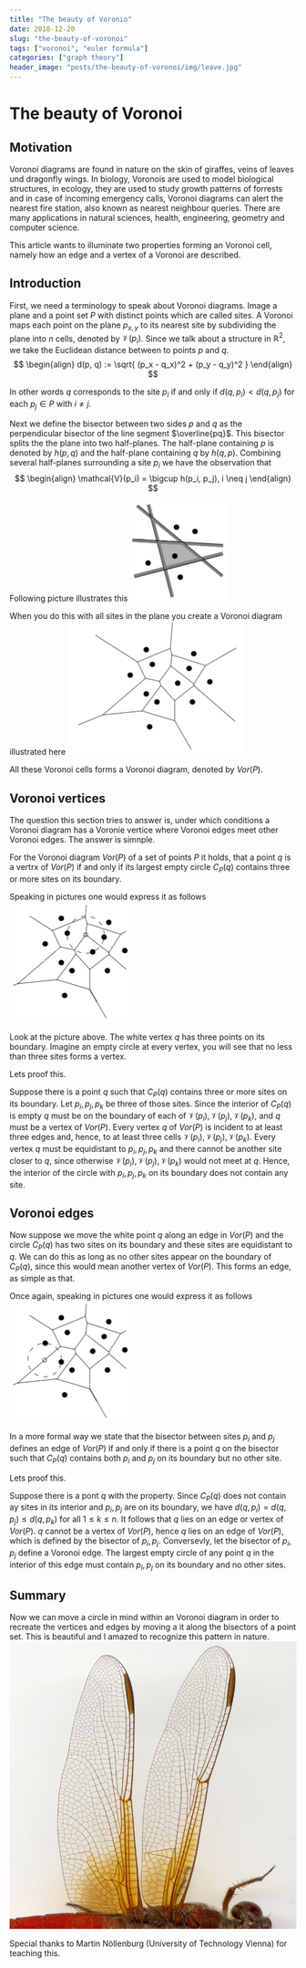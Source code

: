 ```yaml
---
title: "The beauty of Voronio"
date: 2018-12-20
slug: "the-beauty-of-voronoi"
tags: ["voronoi", "euler formula"]
categories: ["graph theory"]
header_image: "posts/the-beauty-of-voronoi/img/leave.jpg"
---
```


The beauty of Voronoi
=====================

## Motivation

Voronoi diagrams are found in nature on the skin of giraffes, veins of leaves und dragonfly wings.
In biology, Voronois are used to model biological structures, in ecology, they are used to study growth patterns of forrests and in case of incoming emergency calls, Voronoi diagrams can alert the nearest fire station, also known as nearest neighbour queries.
There are many applications in natural sciences, health, engineering, geometry and computer science.

This article wants to illuminate two properties forming an Voronoi cell, namely how an edge and a vertex of a Voronoi are described.

## Introduction

First, we need a terminology to speak about Voronoi diagrams.
Image a plane and a point set $P$ with distinct points which are called sites.
A Voronoi maps each point on the plane $p_{x,y}$ to its nearest site by subdividing the plane into $n$ cells, denoted by $\mathcal{V}(p_i)$.
Since we talk about a structure in $\mathbb{R}^2$, we take the Euclidean distance between to points $p$ and $q$.
$$
\begin{align}
    d(p, q) := \sqrt{ (p_x - q_x)^2 + (p_y - q_y)^2 }
\end{align}
$$

In other words $q$ corresponds to the site $p_i$ if and only if $d(q, p_i) < d(q, p_j)$ for each $p_j \in P$ with $i \neq j$.

Next we define the bisector between two sides $p$ and $q$ as the perpendicular bisector of the line segment $\overline{pq}$.
This bisector splits the the plane into two half-planes.
The half-plane containing $p$ is denoted by $h(p,q)$ and the half-plane containing $q$ by $h(q,p)$.
Combining several half-planes surrounding a site $p_i$ we have the observation that 
$$
\begin{align}
    \mathcal{V}(p_i) = \bigcup h(p_i, p_j), i \neq j 
\end{align}
$$

Following picture illustrates this 
![](img/site-half-planes.png)

When you do this with all sites in the plane you create a Voronoi diagram illustrated here
![](img/voronoi-simple.png)

All these Voronoi cells forms a Voronoi diagram, denoted by $Vor(P)$.

## Voronoi vertices

The question this section tries to answer is, under which conditions a Voronoi diagram has a Voronie vertice where Voronoi edges meet other Voronoi edges. The answer is simnple. 

For the Voronoi diagram $Vor(P)$ of a set of points $P$ it holds, that a point $q$ is a vertrx of $Vor(P)$ if and only if its largest empty circle $C_P(q)$ contains three or more sites on its boundary.

Speaking in pictures one would express it as follows
![](img/voronoi-vertice.png)

Look at the picture above.
The white vertex $q$ has three points on its boundary.
Imagine an empty circle at every vertex, you will see that no less than three sites forms a vertex.

Lets proof this. 

Suppose there is a point $q$ such that $C_P(q)$ contains three or more sites on its boundary.
Let $p_i, p_j, p_k$ be three of those sites.
Since the interior of $C_P(q)$ is empty $q$ must be on the boundary of each of $\mathcal{V}(p_i), \mathcal{V}(p_j), \mathcal{V}(p_k)$, and $q$ must be a vertex of $Vor(P)$.
Every vertex $q$ of $Vor(P)$ is incident to at least three edges and, hence, to at least three cells $\mathcal{V}(p_i), \mathcal{V}(p_j), \mathcal{V}(p_k)$.
Every vertex $q$ must be equidistant to $p_i, p_j, p_k$ and there cannot be another site closer to $q$, since otherwise $\mathcal{V}(p_i), \mathcal{V}(p_j), \mathcal{V}(p_k)$ would not meet at $q$.
Hence, the interior of the circle with $p_i, p_j, p_k$ on its boundary does not contain any site.

## Voronoi edges

Now suppose we move the white point $q$ along an edge in $Vor(P)$ and the circle $C_P(q)$ has two sites on its boundary and these sites are equidistant to $q$.
We can do this as long as no other sites appear on the boundary of $C_P(q)$, since this would mean another vertex of $Vor(P)$.
This forms an edge, as simple as that.

Once again, speaking in pictures one would express it as follows
![](img/voronoi-edge.png)

In a more formal way we state that the bisector between sites $p_i$ and $p_j$ defines an edge of $Vor(P)$ if and only if there is a point $q$ on the bisector such that $C_P(q)$ contains both $p_i$ and $p_j$ on its boundary but no other site.

Lets proof this.

Suppose there is a pont $q$ with the property.
Since $C_P(q)$ does not contain ay sites in its interior and $p_i, p_j$ are on its boundary, we have $d(q, p_i) = d(q, p_j) \leq d(q, p_k)$ for all $1 \leq k \leq n$.
It follows that $q$ lies on an edge or vertex of $Vor(P)$.
$q$ cannot be a vertex of $Vor(P)$, hence $q$ lies on an edge of $Vor(P)$, which is defined by the bisector of $p_i, p_j$.
Conversevly, let the bisector of $p_i, p_j$ define a Voronoi edge.
The largest empty circle of any point $q$ in the interior of this edge must contain $p_i, p_j$ on its boundary and no other sites.

## Summary

Now we can move a circle in mind within an Voronoi diagram in order to recreate the vertices and edges by moving a it along the bisectors of a point set.
This is beautiful and I amazed to recognize this pattern in nature.
![](img/dragonfly-wing.jpg)

Special thanks to Martin Nöllenburg (University of Technology Vienna) for teaching this.

